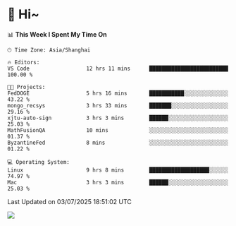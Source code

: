 # 👋 Hi~

<!--START_SECTION:waka-->
📊 **This Week I Spent My Time On** 

```text
🕑︎ Time Zone: Asia/Shanghai

🔥 Editors: 
VS Code                  12 hrs 11 mins      █████████████████████████   100.00 % 

🐱‍💻 Projects: 
FedDOGE                  5 hrs 16 mins       ███████████░░░░░░░░░░░░░░   43.22 % 
mongo_recsys             3 hrs 33 mins       ███████░░░░░░░░░░░░░░░░░░   29.16 % 
xjtu-auto-sign           3 hrs 3 mins        ██████░░░░░░░░░░░░░░░░░░░   25.03 % 
MathFusionQA             10 mins             ░░░░░░░░░░░░░░░░░░░░░░░░░   01.37 % 
ByzantineFed             8 mins              ░░░░░░░░░░░░░░░░░░░░░░░░░   01.22 % 

💻 Operating System: 
Linux                    9 hrs 8 mins        ███████████████████░░░░░░   74.97 % 
Mac                      3 hrs 3 mins        ██████░░░░░░░░░░░░░░░░░░░   25.03 % 
```


 Last Updated on 03/07/2025 18:51:02 UTC
<!--END_SECTION:waka-->

![](https://komarev.com/ghpvc/?username=lvdongyi&label=Profile%20views&color=0e75b6&style=flat)
<!---
lvdongyi/lvdongyi is a ✨ special ✨ repository because its `README.md` (this file) appears on your GitHub profile.
You can click the Preview link to take a look at your changes.
--->

